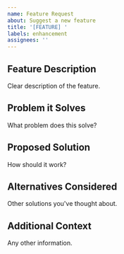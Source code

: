 ```yaml
---
name: Feature Request
about: Suggest a new feature
title: '[FEATURE] '
labels: enhancement
assignees: ''
---
```


## Feature Description
Clear description of the feature.

## Problem it Solves
What problem does this solve?

## Proposed Solution
How should it work?

## Alternatives Considered
Other solutions you've thought about.

## Additional Context
Any other information.
